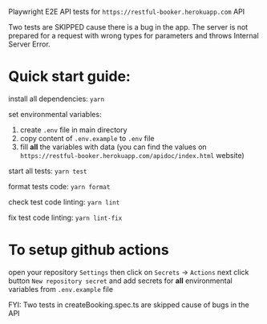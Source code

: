 Playwright E2E API tests
for `https://restful-booker.herokuapp.com` API

Two tests are SKIPPED cause there is a bug in the app. The server is not prepared for a request with wrong types for parameters and throws Internal Server Error. 

# Quick start guide:
install all dependencies:
`yarn`

set environmental variables:
1. create `.env` file in main directory
2. copy content of `.env.example` to `.env` file
3. fill **all** the variables with data (you can find the values on `https://restful-booker.herokuapp.com/apidoc/index.html` website)

start all tests:
`yarn test`

format tests code:
`yarn format`

check test code linting:
`yarn lint`

fix test code linting:
`yarn lint-fix`

# To setup github actions
open your repository `Settings`
then click on `Secrets` -> `Actions`
next click button `New repository secret` and
add secrets for **all** environmental variables from `.env.example` file

FYI: Two tests in createBooking.spec.ts are skipped cause of bugs in the API